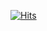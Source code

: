 [![Hits](https://hits.seeyoufarm.com/api/count/incr/badge.svg?url=https%3A%2F%2Fgithub.com%2FAsianHyun%2FAsianHyun&count_bg=%23FB78FE&title_bg=%23AAAAAA&icon=smugmug.svg&icon_color=%23000000&title=%EB%B0%A9%EB%AC%B8%EC%9E%90+%EC%88%98&edge_flat=false)](https://hits.seeyoufarm.com)
